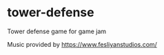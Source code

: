 # tower-defense
Tower defense game for game jam

Music provided by https://www.fesliyanstudios.com/
